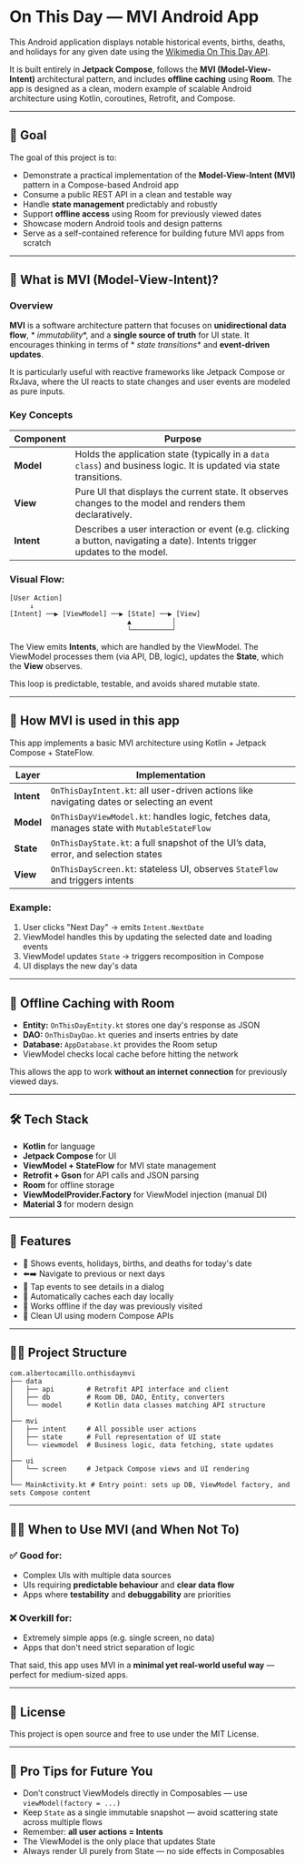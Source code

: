 # On This Day — MVI Android App

This Android application displays notable historical events, births, deaths, and holidays for any
given date using
the [Wikimedia On This Day API](https://api.wikimedia.org/wiki/Feed_API/Reference/On_this_day).

It is built entirely in **Jetpack Compose**, follows the **MVI (Model-View-Intent)** architectural
pattern, and includes **offline caching** using **Room**. The app is designed as a clean, modern
example of scalable Android architecture using Kotlin, coroutines, Retrofit, and Compose.

---

## 🎯 Goal

The goal of this project is to:

- Demonstrate a practical implementation of the **Model-View-Intent (MVI)** pattern in a
  Compose-based Android app
- Consume a public REST API in a clean and testable way
- Handle **state management** predictably and robustly
- Support **offline access** using Room for previously viewed dates
- Showcase modern Android tools and design patterns
- Serve as a self-contained reference for building future MVI apps from scratch

---

## 🧭 What is MVI (Model-View-Intent)?

### Overview

**MVI** is a software architecture pattern that focuses on **unidirectional data flow**, *
*immutability**, and a **single source of truth** for UI state. It encourages thinking in terms of *
*state transitions** and **event-driven updates**.

It is particularly useful with reactive frameworks like Jetpack Compose or RxJava, where the UI
reacts to state changes and user events are modeled as pure inputs.

### Key Concepts

| Component  | Purpose                                                                                                                  |
|------------|--------------------------------------------------------------------------------------------------------------------------|
| **Model**  | Holds the application state (typically in a `data class`) and business logic. It is updated via state transitions.       |
| **View**   | Pure UI that displays the current state. It observes changes to the model and renders them declaratively.                |
| **Intent** | Describes a user interaction or event (e.g. clicking a button, navigating a date). Intents trigger updates to the model. |

### Visual Flow:

```
[User Action]
     ↓
[Intent] ──▶ [ViewModel] ──▶ [State] ──▶ [View]
                             ▲          │
                             └──────────┘
```

The View emits **Intents**, which are handled by the ViewModel. The ViewModel processes them (via
API, DB, logic), updates the **State**, which the **View** observes.

This loop is predictable, testable, and avoids shared mutable state.

---

## 🧱 How MVI is used in this app

This app implements a basic MVI architecture using Kotlin + Jetpack Compose + StateFlow.

| Layer      | Implementation                                                                              |
|------------|---------------------------------------------------------------------------------------------|
| **Intent** | `OnThisDayIntent.kt`: all user-driven actions like navigating dates or selecting an event   |
| **Model**  | `OnThisDayViewModel.kt`: handles logic, fetches data, manages state with `MutableStateFlow` |
| **State**  | `OnThisDayState.kt`: a full snapshot of the UI’s data, error, and selection states          |
| **View**   | `OnThisDayScreen.kt`: stateless UI, observes `StateFlow` and triggers intents               |

### Example:

1. User clicks "Next Day" → emits `Intent.NextDate`
2. ViewModel handles this by updating the selected date and loading events
3. ViewModel updates `State` → triggers recomposition in Compose
4. UI displays the new day's data

---

## 💾 Offline Caching with Room

- **Entity:** `OnThisDayEntity.kt` stores one day's response as JSON
- **DAO:** `OnThisDayDao.kt` queries and inserts entries by date
- **Database:** `AppDatabase.kt` provides the Room setup
- ViewModel checks local cache before hitting the network

This allows the app to work **without an internet connection** for previously viewed days.

---

## 🛠 Tech Stack

- **Kotlin** for language
- **Jetpack Compose** for UI
- **ViewModel + StateFlow** for MVI state management
- **Retrofit + Gson** for API calls and JSON parsing
- **Room** for offline storage
- **ViewModelProvider.Factory** for ViewModel injection (manual DI)
- **Material 3** for modern design

---

## 🚀 Features

- 📅 Shows events, holidays, births, and deaths for today's date
- ⬅️➡️ Navigate to previous or next days
- 📲 Tap events to see details in a dialog
- 💾 Automatically caches each day locally
- 🔌 Works offline if the day was previously visited
- 🧼 Clean UI using modern Compose APIs

---

## 👨‍💻 Project Structure

```
com.albertocamillo.onthisdaymvi
├── data
│   ├── api        # Retrofit API interface and client
│   ├── db         # Room DB, DAO, Entity, converters
│   └── model      # Kotlin data classes matching API structure
│
├── mvi
│   ├── intent     # All possible user actions
│   ├── state      # Full representation of UI state
│   └── viewmodel  # Business logic, data fetching, state updates
│
├── ui
│   └── screen     # Jetpack Compose views and UI rendering
│
└── MainActivity.kt # Entry point: sets up DB, ViewModel factory, and sets Compose content
```

---

## 🧑‍🏫 When to Use MVI (and When Not To)

### ✅ Good for:

- Complex UIs with multiple data sources
- UIs requiring **predictable behaviour** and **clear data flow**
- Apps where **testability** and **debuggability** are priorities

### ❌ Overkill for:

- Extremely simple apps (e.g. single screen, no data)
- Apps that don't need strict separation of logic

That said, this app uses MVI in a **minimal yet real-world useful way** — perfect for medium-sized
apps.

---

## 📝 License

This project is open source and free to use under the MIT License.

---

## 🧠 Pro Tips for Future You

- Don’t construct ViewModels directly in Composables — use `viewModel(factory = ...)`
- Keep `State` as a single immutable snapshot — avoid scattering state across multiple flows
- Remember: **all user actions = Intents**
- The ViewModel is the only place that updates State
- Always render UI purely from State — no side effects in Composables
